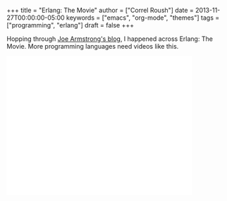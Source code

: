 +++
title = "Erlang: The Movie"
author = ["Correl Roush"]
date = 2013-11-27T00:00:00-05:00
keywords = ["emacs", "org-mode", "themes"]
tags = ["programming", "erlang"]
draft = false
+++

Hopping through [Joe Armstrong's blog](http://joearms.github.io/), I happened across Erlang: The Movie.
More programming languages need videos like this.

<iframe width="420" height="315" src="//www.youtube.com/embed/xrIjfIjssLE" frameborder="0" allowfullscreen></iframe>
